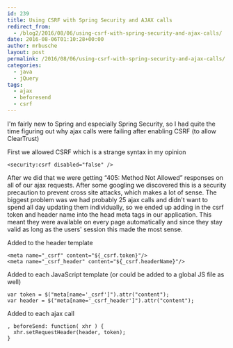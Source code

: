 ```yaml
---
id: 239
title: Using CSRF with Spring Security and AJAX calls
redirect_from:
  - /blog2/2016/08/06/using-csrf-with-spring-security-and-ajax-calls/
date: 2016-08-06T01:10:28+00:00
author: mrbusche
layout: post
permalink: /2016/08/06/using-csrf-with-spring-security-and-ajax-calls/
categories:
  - java
  - jQuery
tags:
  - ajax
  - beforesend
  - csrf
---
```


I'm fairly new to Spring and especially Spring Security, so I had quite the time figuring out why ajax calls were failing after enabling CSRF (to allow ClearTrust)

First we allowed CSRF which is a strange syntax in my opinion

    <security:csrf disabled="false" />

After we did that we were getting &#8220;405: Method Not Allowed&#8221; responses on all of our ajax requests. After some googling we discovered this is a security precaution to prevent cross site attacks, which makes a lot of sense. The biggest problem was we had probably 25 ajax calls and didn't want to spend all day updating them individually, so we ended up adding in the csrf token and header name into the head meta tags in our application. This meant they were available on every page automatically and since they stay valid as long as the users' session this made the most sense.

Added to the header template

    <meta name="_csrf" content="${_csrf.token}"/>
    <meta name="_csrf_header" content="${_csrf.headerName}"/>

Added to each JavaScript template (or could be added to a global JS file as well)

    var token = $("meta[name='_csrf']").attr("content");
    var header = $("meta[name='_csrf_header']").attr("content");

Added to each ajax call

    , beforeSend: function( xhr ) {
      xhr.setRequestHeader(header, token);
    }
